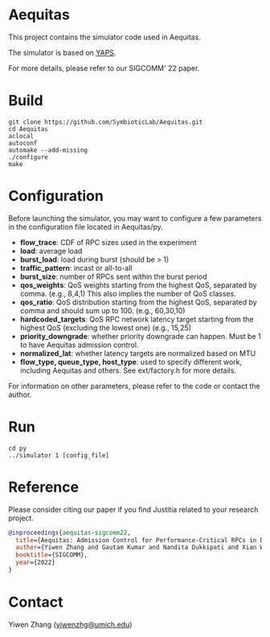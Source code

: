 # Aequitas
This project contains the simulator code used in Aequitas.

The simulator is based on [YAPS](https://github.com/NetSys/simulator).

For more details, please refer to our SIGCOMM' 22 paper. <!-- TODO: add paper link after camera-ready -->

<!-- TODO: mention artifact eval version is in the other branch. -->

# Build
```
git clone https://github.com/SymbioticLab/Aequitas.git
cd Aequitas
aclocal
autoconf
automake --add-missing
./configure
make
```

# Configuration
Before launching the simulator, you may want to configure a few parameters in the configuration file located in Aequitas/py.
- <strong>flow_trace</strong>: CDF of RPC sizes used in the experiment
- <strong>load</strong>: average load
- <strong>burst_load</strong>: load during burst (should be > 1)
- <strong>traffic_pattern</strong>: incast or all-to-all
- <strong>burst_size</strong>: number of RPCs sent within the burst period
- <strong>qos_weights</strong>: QoS weights starting from the highest QoS, separated by comma. (e.g., 8,4,1) This also implies the number of QoS classes.
- <strong>qos_ratio</strong>: QoS distribution starting from the highest QoS, separated by comma and should sum up to 100. (e.g., 60,30,10)
- <strong>hardcoded_targets</strong>: QoS RPC network latency target starting from the highest QoS (excluding the lowest one) (e.g., 15,25)
- <strong>priority_downgrade</strong>: whether priority downgrade can happen. Must be 1 to have Aequitas admission control.
- <strong>normalized_lat</strong>: whether latency targets are normalized based on MTU
- <strong>flow_type, queue_type, host_type</strong>: used to specify different work, including Aequitas and others. See ext/factory.h for more details.

For information on other parameters, please refer to the code or contact the author.

# Run
```
cd py
../simulator 1 [config_file]
```


# Reference
Please consider citing our paper if you find Justitia related to your research project.
```bibtex
@inproceedings{aequitas-sigcomm22,
  title={Aequitas: Admission Control for Performance-Critical RPCs in Datacenters},
  author={Yiwen Zhang and Gautam Kumar and Nandita Dukkipati and Xian Wu and Priyaranjan Jha and Mosharaf Chowdhury and Amin Vahdat},
  booktitle={SIGCOMM},
  year={2022}
}
```

# Contact
Yiwen Zhang (yiwenzhg@umich.edu)
